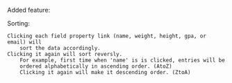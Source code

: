 Added feature: 

Sorting:
    
    Clicking each field property link (name, weight, height, gpa, or email) will 
        sort the data accordingly.
    Clicking it again will sort reversly. 
        For example, first time when 'name' is is clicked, entries will be 
        ordered alphabetically in ascending order. (AtoZ)
        Clicking it again will make it descending order. (ZtoA)
    
